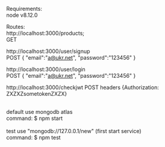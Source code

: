Requirements:
</br>
node v8.12.0
</br>

Routes: </br>
http://localhost:3000/products; </br>
GET
</br>

http://localhost:3000/user/signup </br>
POST  {
      "email":"a@ukr.net",
      "password":"123456"
      }
<br>

http://localhost:3000/user/login </br>
POST  {
      "email":"a@ukr.net",
      "password":"123456"
      }
</br>      

http://localhost:3000/checkjwt
POST
headers {Authorization: ZXZXZsometokenZXZX}

</br>
default use mongodb atlas
</br>
command: $ npm start
</br>
</br>
test use "mongodb://127.0.0.1/new" (first start service)
</br>
command: $ npm test
